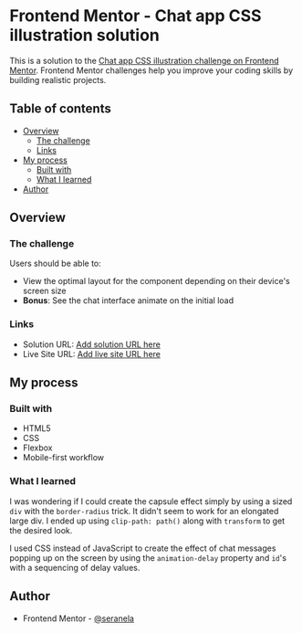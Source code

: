 # Frontend Mentor - Chat app CSS illustration solution

This is a solution to the [Chat app CSS illustration challenge on Frontend Mentor](https://www.frontendmentor.io/challenges/chat-app-css-illustration-O5auMkFqY). Frontend Mentor challenges help you improve your coding skills by building realistic projects. 

## Table of contents

- [Overview](#overview)
  - [The challenge](#the-challenge)
  - [Links](#links)
- [My process](#my-process)
  - [Built with](#built-with)
  - [What I learned](#what-i-learned)
- [Author](#author)

## Overview

### The challenge

Users should be able to:

- View the optimal layout for the component depending on their device's screen size
- **Bonus**: See the chat interface animate on the initial load

### Links

- Solution URL: [Add solution URL here](https://your-solution-url.com)
- Live Site URL: [Add live site URL here](https://your-live-site-url.com)

## My process

### Built with

- HTML5
- CSS
- Flexbox
- Mobile-first workflow

### What I learned

I was wondering if I could create the capsule effect simply by using a sized `div` with the `border-radius` trick. It didn't seem to work for an elongated large div. I ended up using `clip-path: path()` along with `transform` to get the desired look.

I used CSS instead of JavaScript to create the effect of chat messages popping up on the screen by using the `animation-delay` property and `id`'s with a sequencing of delay values.

## Author

- Frontend Mentor - [@seranela](https://www.frontendmentor.io/profile/seranela)